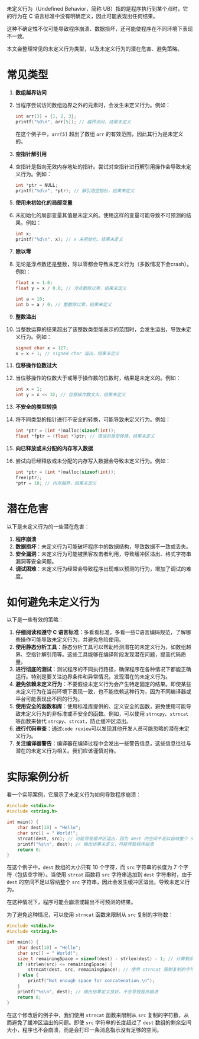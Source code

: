 未定义行为（Undefined Behavior，简称 UB）指的是程序执行到某个点时，它的行为在 C 语言标准中没有明确定义，因此可能表现出任何结果。

这种不确定性不仅可能导致程序崩溃、数据损坏，还可能使程序在不同环境下表现不一致。

本文会整理常见的未定义行为类型，以及未定义行为的潜在危害、避免策略。

# 常见类型

1. **数组越界访问**

1. 当程序尝试访问数组边界之外的元素时，会发生未定义行为。例如：

   ```C
   int arr[3] = {1, 2, 3};
   printf("%d\n", arr[5]); // 越界访问，结果未定义
   ```

    在这个例子中，`arr[5]` 超出了数组 `arr` 的有效范围，因此其行为是未定义的。

1. **空指针解引用**

1. 空指针是指向无效内存地址的指针。尝试对空指针进行解引用操作会导致未定义行为。例如：

   ```C
   int *ptr = NULL;
   printf("%d\n", *ptr); // 解引用空指针，结果未定义
   ```

1. **使用未初始化的局部变量**

1. 未初始化的局部变量其值是未定义的。使用这样的变量可能导致不可预测的结果。例如：

   ```C
   int x;
   printf("%d\n", x); // x 未初始化，结果未定义
   ```

1. **除以零**

1. 无论是浮点数还是整数，除以零都会导致未定义行为（多数情况下会crash）。例如：

   ```C
   float x = 1.0;
   float y = x / 0.0; // 浮点数除以零，结果未定义
   
   int a = 10;
   int b = a / 0; // 整数除以零，结果未定义
   ```

1. **整数溢出**

1. 当整数运算的结果超出了该整数类型能表示的范围时，会发生溢出，导致未定义行为。例如：

   ```C
   signed char x = 127;
   x = x + 1; // signed char 溢出，结果未定义
   ```

1. **位移操作位数过大**

1. 当位移操作的位数大于或等于操作数的位数时，结果是未定义的。例如：

   ```C
   int x = 1;
   int y = x << 32; // 位移操作数太大，结果未定义
   ```

1. **不安全的类型转换**

1. 将不同类型的指针进行不安全的转换，可能导致未定义行为。例如：

   ```C
   int *ptr = (int *)malloc(sizeof(int));
   float *fptr = (float *)ptr; // 错误的类型转换，结果未定义
   ```

1. **向已释放或未分配的****内存****写入数据**

1. 尝试向已经释放或未分配的内存写入数据会导致未定义行为。例如：

   ```C
   int *ptr = (int *)malloc(sizeof(int));
   free(ptr);
   *ptr = 10; // 内存越界，结果未定义
   ```

# 潜在危害

以下是未定义行为的一些潜在危害：

1. **程序崩溃**
2. **数据损坏**：未定义行为可能破坏程序中的数据结构，导致数据不一致或丢失。
3. **安全漏洞**：未定义行为可能被黑客攻击者利用，导致缓冲区溢出、格式字符串漏洞等安全问题。
4. **调试困难**：未定义行为经常会导致程序出现难以预测的行为，增加了调试的难度。

# 如何避免未定义行为

以下是一些有效的策略：

1. **仔细阅读和遵守 C 语言标准**：多看看标准，多看一些C语言编码规范，了解哪些操作可能导致未定义行为，并避免危险使用。
2. **使用静态分析工具**：静态分析工具可以帮助检测潜在的未定义行为，如数组越界、空指针解引用等。这些工具能够在编译阶段发现潜在问题，提高代码质量。
3. **进行彻底的测试**：测试程序的不同执行路径，确保程序在各种情况下都能正确运行。特别是要关注边界条件和异常情况，发现潜在的未定义行为。
4. **避免依赖未定义行为**：不要假设未定义行为会产生特定固定的结果。即使某些未定义行为在当前环境下表现一致，也不能依赖这种行为，因为不同编译器或平台可能表现出不同的行为。
5. **使用安全的函数和库**：使用标准库提供的、定义安全的函数，避免使用可能导致未定义行为的非标准或不安全的函数。例如，可以使用 `strncpy`、`strncat` 等函数来替代 `strcpy`、`strcat`，防止缓冲区溢出。
6. **进行代码审查**：通过`code review`可以发现其他开发人员可能忽略的潜在未定义行为。
7. **关注编译器警告**：编译器在编译过程中会发出一些警告信息，这些信息往往与潜在的未定义行为相关。我们应该谨慎对待。

# 实际案例分析

看一个实际案例，它展示了未定义行为如何导致程序崩溃：

```C
#include <stdio.h>
#include <string.h>

int main() {
    char dest[10] = "Hello";
    char src[] = " World!";
    strcat(dest, src); // 可能导致缓冲区溢出，因为 dest 的空间不足以容纳整个 src 字符串
    printf("%s\n", dest); // 输出结果未定义，可能导致程序崩溃
    return 0;
}
```

在这个例子中，`dest` 数组的大小只有 10 个字符，而 `src` 字符串的长度为 7 个字符（包括空字符）。当使用 `strcat` 函数将 `src` 字符串追加到 `dest` 字符串时，由于 `dest` 的空间不足以容纳整个 `src` 字符串，因此会发生缓冲区溢出，导致未定义行为。

在这种情况下，程序可能会崩溃或输出不可预测的结果。

为了避免这种情况，可以使用 `strncat` 函数来限制从 `src` 复制的字符数：

```C
#include <stdio.h>
#include <string.h>

int main() {
    char dest[10] = "Hello";
    char src[] = " World!";
    size_t remainingSpace = sizeof(dest) - strlen(dest) - 1; // 计算剩余空间大小
    if (strlen(src) <= remainingSpace) {
        strncat(dest, src, remainingSpace); // 使用 strncat 限制复制的字符数
    } else {
        printf("Not enough space for concatenation.\n");
    }
    printf("%s\n", dest); // 输出结果定义良好，不会导致程序崩溃
    return 0;
}
```

在这个修改后的例子中，我们使用 `strncat` 函数来限制从 `src` 复制的字符数，从而避免了缓冲区溢出的问题。即使 `src` 字符串的长度超过了 `dest` 数组的剩余空间大小，程序也不会崩溃，而是会打印一条消息指示没有足够的空间。